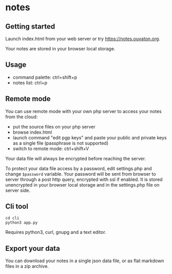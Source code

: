 # notes

## Getting started

Launch index.html from your web server or try https://notes.ouvaton.org.

Your notes are stored in your browser local storage.

## Usage

* command palette: ctrl+shift+p
* notes list: ctrl+p

## Remote mode

You can use remote mode with your own php server to access your notes from the cloud:

* put the source files on your php server
* browse index.html
* launch command "edit pgp keys" and paste your public and private keys as a single file (passphrase is not supported)
* switch to remote mode: ctrl+shift+V

Your data file will always be encrypted before reaching the server.

To protect your data file access by a password, edit settings.php and change `$password` variable. Your password will be sent from browser to server through a post http query, encrypted with ssl if enabled. It is stored unencrypted in your browser local storage and in the settings.php file on server side.

## Cli tool

```
cd cli
python3 app.py
```

Requires python3, curl, gnupg and a text editor.

## Export your data

You can download your notes in a single json data file, or as flat markdown files in a zip archive.
